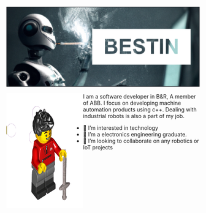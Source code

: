 

![A dalle generated picture with my name](https://raw.githubusercontent.com/bestin-07/bestin-07/master/Bestin_Dalle.PNG)



<img align="left" height="300" width="200" alt="" src="https://raw.githubusercontent.com/bestin-07/bestin-07/master/Bestin_minifigure.png" /></a>


 I am a software developer in B&R, A member of ABB. I focus on developing machine automation products using c++. Dealing with industrial robots is also a part of my job.
- 👀 I’m interested in technology 
- 🌱 I’m a electronics engineering graduate.
- 💞️ I’m looking to collaborate on any robotics or IoT projects



